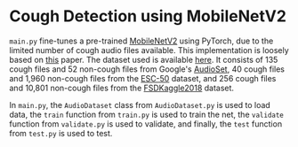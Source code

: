 # Cough Detection using MobileNetV2

`main.py` fine-tunes a pre-trained [MobileNetV2](https://arxiv.org/abs/1801.04381) using PyTorch, due to the limited number of cough audio files available. This implementation is loosely based on [this](https://ieeexplore.ieee.org/document/8904554) paper. The dataset used is available [here](https://drive.google.com/file/d/19XyGihClOE4Vn0dM0IqQI1wA8NfZ9SQI/view?usp=sharing). It consists of 135 cough files and 52 non-cough files from Google's [AudioSet](https://research.google.com/audioset/), 40 cough files and 1,960 non-cough files from the [ESC-50](https://github.com/karolpiczak/ESC-50) dataset, and 256 cough files and 10,801 non-cough files from the [FSDKaggle2018](https://zenodo.org/record/2552860#.XwscUud7kaE) dataset.

In `main.py`, the `AudioDataset` class from `AudioDataset.py` is used to load data, the `train` function from `train.py` is used to train the net, the `validate` function from `validate.py` is used to validate, and finally, the `test` function from `test.py` is used to test.
